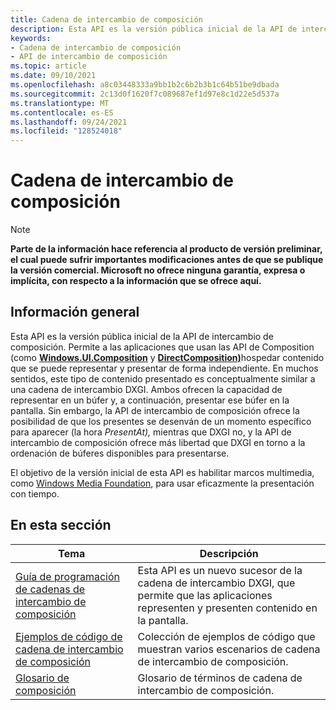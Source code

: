 ```yaml
---
title: Cadena de intercambio de composición
description: Esta API es la versión pública inicial de la API de intercambio de composición.
keywords:
- Cadena de intercambio de composición
- API de intercambio de composición
ms.topic: article
ms.date: 09/10/2021
ms.openlocfilehash: a8c03448333a9bb1b2c6b2b3b1c64b51be9dbada
ms.sourcegitcommit: 2c13d0f1620f7c089687ef1d97e8c1d22e5d537a
ms.translationtype: MT
ms.contentlocale: es-ES
ms.lasthandoff: 09/24/2021
ms.locfileid: "128524018"
---
```

# <a name="composition-swapchain"></a>Cadena de intercambio de composición

> [!NOTE]
> **Parte de la información hace referencia al producto de versión preliminar, el cual puede sufrir importantes modificaciones antes de que se publique la versión comercial. Microsoft no ofrece ninguna garantía, expresa o implícita, con respecto a la información que se ofrece aquí.**

## <a name="overview"></a>Información general

Esta API es la versión pública inicial de la API de intercambio de composición. Permite a las aplicaciones que usan las API de Composition (como [**Windows.UI.Composition**](/uwp/api/windows.ui.composition) y [**DirectComposition)**](/windows/win32/directcomp/directcomposition-portal)hospedar contenido que se puede representar y presentar de forma independiente. En muchos sentidos, este tipo de contenido presentado es conceptualmente similar a una cadena de intercambio DXGI. Ambos ofrecen la capacidad de representar en un búfer y, a continuación, presentar ese búfer en la pantalla. Sin embargo, la API de intercambio de composición ofrece la posibilidad de que los presentes se desenván de un momento específico para aparecer (la hora *PresentAt),* mientras que DXGI no, y la API de intercambio de composición ofrece más libertad que DXGI en torno a la ordenación de búferes disponibles para presentarse.

El objetivo de la versión inicial de esta API es habilitar marcos multimedia, como [Windows Media Foundation](/windows/win32/medfound/microsoft-media-foundation-sdk), para usar eficazmente la presentación con tiempo.

## <a name="in-this-section"></a>En esta sección

| Tema | Descripción |
|-|-|
| [Guía de programación de cadenas de intercambio de composición](comp-swapchain.md) | Esta API es un nuevo sucesor de la cadena de intercambio DXGI, que permite que las aplicaciones representen y presenten contenido en la pantalla. |
| [Ejemplos de código de cadena de intercambio de composición](comp-swapchain-examples.md) | Colección de ejemplos de código que muestran varios escenarios de cadena de intercambio de composición. |
| [Glosario de composición](comp-swapchain-glossary.md) | Glosario de términos de cadena de intercambio de composición. |
